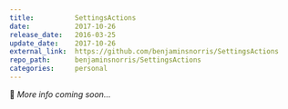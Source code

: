 ```yaml
---
title:          SettingsActions
date:           2017-10-26
release_date:   2016-03-25
update_date:    2017-10-26
external_link:  https://github.com/benjaminsnorris/SettingsActions
repo_path:      benjaminsnorris/SettingsActions
categories:     personal
---
```


🚧 _More info coming soon…_
